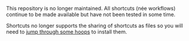 This repository is no longer maintained. All shortcuts (née workflows) continue to be made available but have not been tested in some time.

Shortcuts no longer supports the sharing of shortcuts as files so you will need to [jump through some hoops](https://jordanmerrick.com/2020/03/30/an-update-on-my-shortcuts/) to install them.